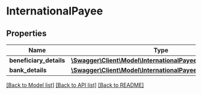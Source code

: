 # InternationalPayee

## Properties
Name | Type | Description | Notes
------------ | ------------- | ------------- | -------------
**beneficiary_details** | [**\Swagger\Client\Model\InternationalPayeeBeneficiaryDetails**](InternationalPayeeBeneficiaryDetails.md) |  | 
**bank_details** | [**\Swagger\Client\Model\InternationalPayeeBankDetails**](InternationalPayeeBankDetails.md) |  | 

[[Back to Model list]](../README.md#documentation-for-models) [[Back to API list]](../README.md#documentation-for-api-endpoints) [[Back to README]](../README.md)

